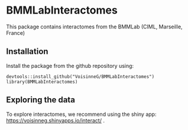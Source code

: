 # BMMLabInteractomes

This package contains interactomes from the BMMLab (CIML, Marseille, France)

Installation
---
Install the package from the github repository using:

```
devtools::install_github("VoisinneG/BMMLabInteractomes")
library(BMMLabInteractomes)
```

Exploring the data
---
To explore interactomes, we recommend using the shiny app: https://voisinneg.shinyapps.io/interact/ .